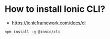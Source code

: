 # How to install Ionic CLI?

- https://ionicframework.com/docs/cli

```
npm install -g @ionic/cli
```

